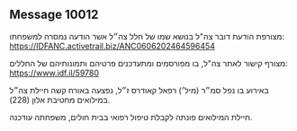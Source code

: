 ## Message 10012

מצורפת הודעת דובר צה"ל בנושא שמו של חלל צה״ל אשר הודעה נמסרה למשפחתו: https://IDFANC.activetrail.biz/ANC0606202464596454

מצורף קישור לאתר צה"ל, בו מפורסמים ומתעדכנים פרטיהם ותמונותיהם של החללים:
https://www.idf.il/59780

באירוע בו נפל סמ״ר (מיל׳) רפאל קאודרס ז״ל, נפצעה באורח קשה חיילת צה״ל במילואים מחטיבת אלון (228).

חיילת המילואים פונתה לקבלת טיפול רפואי בבית חולים, משפחתה עודכנה.

